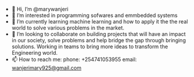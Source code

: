 - 👋 Hi, I’m @marywanjeri
- 👀 I’m interested in programming sofwares and emmbedded systems
- 🌱 I’m currently learning machine learning and how to apply it the the real world to solve various problems in the market.
- 💞️ I’m looking to collaborate on building projects that will have an impact in our society, solve problems and help bridge the gap through bringing solutions. Working in teams to bring more ideas to transform the Engineering world.
- 📫 How to reach me:
phone: +254741053955
email: wanjerimary925@gmail.com

<!---
marywanjeri/marywanjeri is a ✨ special ✨ repository because its `README.md` (this file) appears on your GitHub profile.
You can click the Preview link to take a look at your changes.
--->
